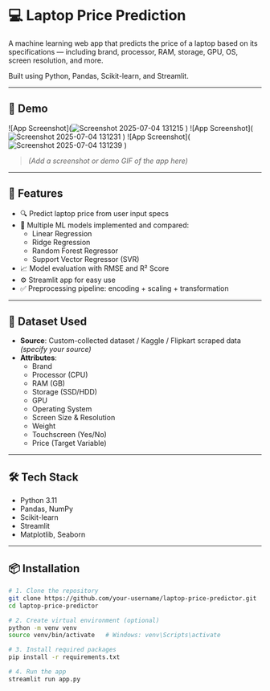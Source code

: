 # 💻 Laptop Price Prediction

A machine learning web app that predicts the price of a laptop based on its specifications — including brand, processor, RAM, storage, GPU, OS, screen resolution, and more.

Built using Python, Pandas, Scikit-learn, and Streamlit.

---

## 📸 Demo

![App Screenshot](![Screenshot 2025-07-04 131215](https://github.com/user-attachments/assets/20fa6e3a-3dab-4cab-8d90-136447b35f82)
)
![App Screenshot](![Screenshot 2025-07-04 131231](https://github.com/user-attachments/assets/d0903633-9bfd-4e9f-adb3-ae9165f0c41e)
)
![App Screenshot](![Screenshot 2025-07-04 131239](https://github.com/user-attachments/assets/94cc714b-5f43-4fba-a5fb-a7ab587d2977)
)
> *(Add a screenshot or demo GIF of the app here)*

---

## 🚀 Features

- 🔍 Predict laptop price from user input specs
- 🧠 Multiple ML models implemented and compared:
  - Linear Regression
  - Ridge Regression
  - Random Forest Regressor
  - Support Vector Regressor (SVR)
- 📈 Model evaluation with RMSE and R² Score
- ⚙️ Streamlit app for easy use
- ✅ Preprocessing pipeline: encoding + scaling + transformation

---

## 🧾 Dataset Used

- **Source**: Custom-collected dataset / Kaggle / Flipkart scraped data *(specify your source)*  
- **Attributes**:
  - Brand
  - Processor (CPU)
  - RAM (GB)
  - Storage (SSD/HDD)
  - GPU
  - Operating System
  - Screen Size & Resolution
  - Weight
  - Touchscreen (Yes/No)
  - Price (Target Variable)

---

## 🛠️ Tech Stack

- Python 3.11
- Pandas, NumPy
- Scikit-learn
- Streamlit
- Matplotlib, Seaborn

---

## 📦 Installation

```bash
# 1. Clone the repository
git clone https://github.com/your-username/laptop-price-predictor.git
cd laptop-price-predictor

# 2. Create virtual environment (optional)
python -m venv venv
source venv/bin/activate   # Windows: venv\Scripts\activate

# 3. Install required packages
pip install -r requirements.txt

# 4. Run the app
streamlit run app.py
